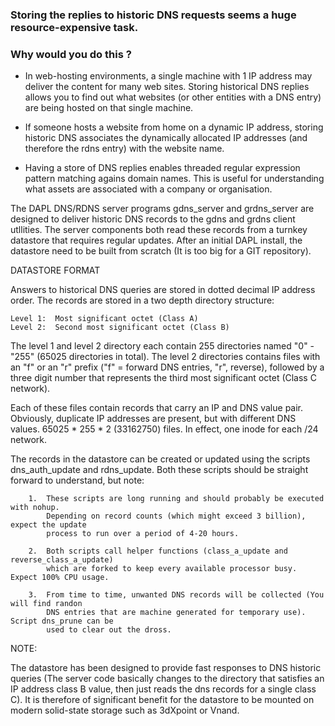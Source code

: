 
### Storing the replies to historic DNS requests seems a huge resource-expensive task. 
### Why would you do this ?

-   In web-hosting environments, a single machine with 1 IP address may deliver the content for many web sites. Storing historical DNS replies allows you to find out what websites (or other entities with a DNS entry) are being hosted on that single machine.

-   If someone hosts a website from home on a dynamic IP address, storing historic DNS associates the dynamically allocated IP addresses (and therefore the rdns entry) with the website name.

-   Having a store of DNS replies enables threaded regular expression pattern matching agains domain names. This is useful for understanding what assets are associated with a company or organisation.


The DAPL DNS/RDNS server programs gdns_server and grdns_server are designed to deliver historic DNS records
to the gdns and grdns client utllities. The server components both read these records from a turnkey datastore 
that requires regular updates. After an initial DAPL install, the datastore need to be built from scratch (It is 
too big for a GIT repository). 

DATASTORE FORMAT

Answers to historical DNS queries are stored in dotted decimal IP address order. The records are stored in
a two depth directory structure:

    Level 1:  Most significant octet (Class A)
    Level 2:  Second most significant octet (Class B)

The level 1 and level 2 directory each contain 255 directories named "0" -"255" (65025 directories in total). 
The level 2 directories contains files with an "f" or an "r" prefix ("f" = forward DNS entries, "r", reverse), 
followed by a three digit number that represents the third most significant octet (Class C network). 

Each of these files contain records that carry an IP and DNS value pair. Obviously, duplicate IP addresses are 
present, but with different DNS values. 65025 * 255 * 2 (33162750) files. In effect, one inode for each /24 network.

The records in the datastore can be created or updated using the scripts dns_auth_update and rdns_update. Both
these scripts should be straight forward to understand, but note:

        1.  These scripts are long running and should probably be executed with nohup.
            Depending on record counts (which might exceed 3 billion), expect the update 
            process to run over a period of 4-20 hours. 
            
        2.  Both scripts call helper functions (class_a_update and reverse_class_a_update)
            which are forked to keep every available processor busy. Expect 100% CPU usage.

        3.  From time to time, unwanted DNS records will be collected (You will find randon 
            DNS entries that are machine generated for temporary use). Script dns_prune can be 
            used to clear out the dross.

NOTE:

The datastore has been designed to provide fast responses to DNS historic queries (The server code
basically changes to the directory that satisfies an IP address class B value, then just reads the
dns records for a single class C). It is therefore of significant benefit for the datastore to be
mounted on modern solid-state storage such as 3dXpoint or Vnand. 
